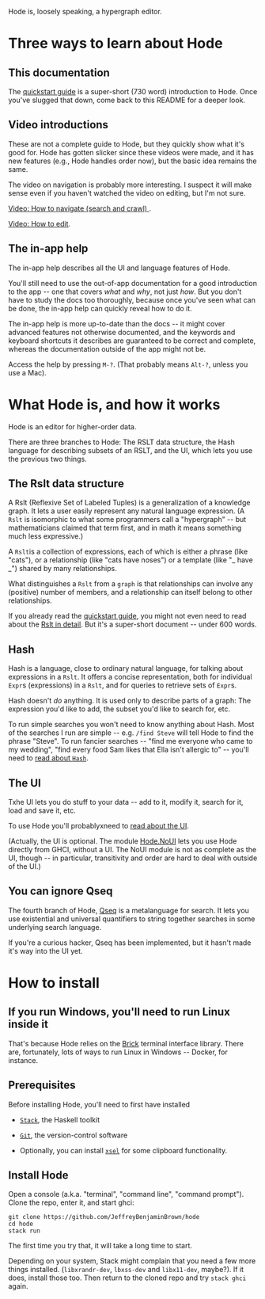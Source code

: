 Hode is, loosely speaking, a hypergraph editor.


# Three ways to learn about Hode

## This documentation

The [quickstart guide](docs/quickstart.md)
is a super-short (730 word) introduction to Hode.
Once you've slugged that down,
come back to this README for a deeper look.

## Video introductions

These are not a complete guide to Hode,
but they quickly show what it's good for.
Hode has gotten slicker since these videos were made,
and it has new features (e.g., Hode handles order now),
but the basic idea remains the same.

The video on navigation is probably more interesting.
I suspect it will make sense even if you haven't watched the video on editing,
but I'm not sure.

[Video: How to navigate (search and crawl)
](https://www.youtube.com/watch?v=o6yifYdKlU0).

[Video: How to edit](https://www.youtube.com/watch?v=fuCREbf1m9k).

## The in-app help

The in-app help describes all the UI and language features of Hode.

You'll still need to use the out-of-app documentation
for a good introduction to the app --
one that covers *what* and *why*, not just *how*.
But you don't have to study the docs too thoroughly,
because once you've seen what can be done,
the in-app help can quickly reveal how to do it.

The in-app help is more up-to-date than the docs --
it might cover advanced features not otherwise documented,
and the keywords and keyboard shortcuts it describes are guaranteed to be correct and complete,
whereas the documentation outside of the app might not be.

Access the help by pressing `M-?`.
(That probably means `Alt-?`, unless you use a Mac).


# What Hode is, and how it works

Hode is an editor for higher-order data.

There are three branches to Hode:
The RSLT data structure,
the Hash language for describing subsets of an RSLT,
and the UI, which lets you use the previous two things.

## The Rslt data structure

A Rslt (Reflexive Set of Labeled Tuples)
is a generalization of a knowledge graph.
It lets a user easily represent any natural language expression.
(A `Rslt` is isomorphic to what some programmers call a "hypergraph" --
but mathematicians claimed that term first,
and in math it means something much less expressive.)

A `Rslt`is a collection of expressions,
each of which is either a phrase (like "cats"),
or a relationship (like "cats have noses")
or a template (like "_ have _") shared by many relationships.

What distinguishes a `Rslt` from a `graph`
is that relationships can involve any (positive) number of members,
and a relationship can itself belong to other relationships.

If you already read the [quickstart guide](docs/quickstart.md),
you might not even need to read about the
[Rslt in detail](docs/rslt/rslt.md).
But it's a super-short document -- under 600 words.

## Hash

Hash is a language,
close to ordinary natural language,
for talking about expressions in a `Rslt`.
It offers a concise representation,
both for individual `Expr`s (expressions) in a `Rslt`,
and for queries to retrieve sets of `Expr`s.

Hash doesn't *do* anything. It is used only to describe parts of a graph:
The expression you'd like to add,
the subset you'd like to search for, etc.

To run simple searches you won't need to know anything about Hash.
Most of the searches I run are simple -- e.g. `/find Steve`
will tell Hode to find the phrase "Steve".
To run fancier searches -- "find me everyone who came to my wedding",
"find every food Sam likes that Ella isn't allergic to" --
you'll need to
[read about `Hash`](docs/hash/the-hash-language.md).

## The UI

Txhe UI lets you do stuff to your data
-- add to it, modify it, search for it, load and save it, etc.

To use Hode you'll probablyxneed to
[read about the UI](docs/ui.md).

(Actually, the UI is optional.
The module [Hode.NoUI](hode/Hode/NoUI.hs)
lets you use Hode directly from GHCI, without a UI.
The NoUI module is not as complete as the UI, though -- in particular,
transitivity and order are hard to deal with outside of the UI.)

## You can ignore Qseq

The fourth branch of Hode,
[Qseq](hode/Hode/Qseq/) is a metalanguage for search.
It lets you use existential and universal quantifiers to string together searches in some underlying search language.

If you're a curious hacker, Qseq has been implemented,
but it hasn't made it's way into the UI yet.


# How to install

## If you run Windows, you'll need to run Linux inside it

That's because Hode relies on the
[Brick](https://hackage.haskell.org/package/brick)
terminal interface library.
There are, fortunately, lots of ways to run Linux in Windows
-- Docker, for instance.

## Prerequisites

Before installing Hode, you'll need to first have installed

* [`Stack`](https://docs.haskellstack.org/en/stable/README/), the Haskell toolkit

* [`Git`](https://git-scm.com/book/en/v2/Getting-Started-Installing-Git), the version-control software

* Optionally, you can install [`xsel`](https://linux.die.net/man/1/xsel)
for some clipboard functionality.

## Install Hode

Open a console (a.k.a. "terminal", "command line", "command prompt").
Clone the repo, enter it, and start ghci:
```
git clone https://github.com/JeffreyBenjaminBrown/hode
cd hode
stack run
```
The first time you try that,
it will take a long time to start.

Depending on your system, Stack might complain that
you need a few more things installed.
(`libxrandr-dev`, `lbxss-dev` and `libx11-dev`, maybe?).
If it does, install those too.
Then return to the cloned repo and try `stack ghci` again.
